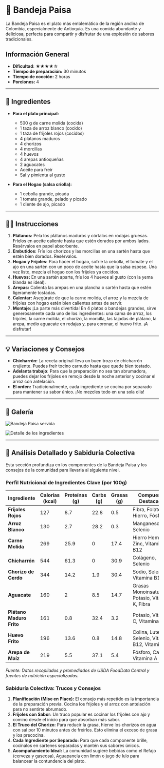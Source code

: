# 🍲 Bandeja Paisa

La Bandeja Paisa es el plato más emblemático de la región andina de Colombia, especialmente de Antioquia. Es una comida abundante y deliciosa, perfecta para compartir y disfrutar de una explosión de sabores tradicionales.

## Información General

* **Dificultad:** ★★★★☆
* **Tiempo de preparación:** 30 minutos
* **Tiempo de cocción:** 2 horas
* **Porciones:** 4

---

## 📝 Ingredientes

* **Para el plato principal:**
    * 500 g de carne molida (cocida)
    * 1 taza de arroz blanco (cocido)
    * 1 taza de frijoles rojos (cocidos)
    * 4 plátanos maduros
    * 4 chorizos
    * 4 morcillas
    * 4 huevos
    * 4 arepas antioqueñas
    * 2 aguacates
    * Aceite para freír
    * Sal y pimienta al gusto

* **Para el Hogao (salsa criolla):**
    * 1 cebolla grande, picada
    * 1 tomate grande, pelado y picado
    * 1 diente de ajo, picado

---

## 👨‍🍳 Instrucciones

1. **Plátanos:** Pela los plátanos maduros y córtalos en rodajas gruesas. Fríelos en aceite caliente hasta que estén dorados por ambos lados. Resérvalos en papel absorbente.
2. **Embutidos:** Fríe los chorizos y las morcillas en una sartén hasta que estén bien dorados. Resérvalos.
3. **Hogao y Frijoles:** Para hacer el hogao, sofríe la cebolla, el tomate y el ajo en una sartén con un poco de aceite hasta que la salsa espese. Una vez listo, mezcla el hogao con los frijoles ya cocidos.
4. **Huevos:** En una sartén aparte, fríe los 4 huevos al gusto (con la yema blanda es ideal).
5. **Arepas:** Calienta las arepas en una plancha o sartén hasta que estén ligeramente tostadas.
6. **Calentar:** Asegúrate de que la carne molida, el arroz y la mezcla de frijoles con hogao estén bien calientes antes de servir.
7. **Montaje:** ¡La parte más divertida! En 4 platos o bandejas grandes, sirve generosamente cada uno de los ingredientes: una cama de arroz, los frijoles, la carne molida, el chorizo, la morcilla, las tajadas de plátano, la arepa, medio aguacate en rodajas y, para coronar, el huevo frito. ¡A disfrutar!

---

## 💡 Variaciones y Consejos

* **Chicharrón:** La receta original lleva un buen trozo de chicharrón crujiente. Puedes freír tocino carnudo hasta que quede bien tostado.
* **Adelanta trabajo:** Para que la preparación no sea tan abrumadora, puedes dejar los frijoles en remojo desde la noche anterior y cocinar el arroz con antelación.
* **El orden:** Tradicionalmente, cada ingrediente se cocina por separado para mantener su sabor único. ¡No mezcles todo en una sola olla!

---

## 📸 Galería

![Bandeja Paisa servida](./images/1.jpg)

![Detalle de los ingredientes](./images/2.jpg)

---

## 🔬 Análisis Detallado y Sabiduría Colectiva

Esta sección profundiza en los componentes de la Bandeja Paisa y los consejos de la comunidad para llevarla al siguiente nivel.

### Perfil Nutricional de Ingredientes Clave (por 100g)

| Ingrediente           | Calorías (kcal) | Proteínas (g) | Carbs (g) | Grasas (g) | Compuestos Destacados                                       |
|-----------------------|-----------------|---------------|-----------|------------|-------------------------------------------------------------|
| **Frijoles Rojos**    | 127             | 8.7           | 22.8      | 0.5        | Fibra, Folato (B9), Hierro, Fósforo                         |
| **Arroz Blanco**      | 130             | 2.7           | 28.2      | 0.3        | Manganeso, Selenio                                          |
| **Carne Molida**      | 269             | 25.9          | 0         | 17.4       | Hierro Hemo, Zinc, Vitamina B12                             |
| **Chicharrón**        | 544             | 61.3          | 0         | 30.9       | Colágeno, Selenio                                           |
| **Chorizo de Cerdo**  | 344             | 14.2          | 1.9       | 30.4       | Sodio, Selenio, Vitamina B1                                 |
| **Aguacate**          | 160             | 2             | 8.5       | 14.7       | Grasas Monoinsaturadas, Potasio, Vitamina K, Fibra         |
| **Plátano Maduro Frito**| 161             | 0.8           | 32.4      | 3.2        | Potasio, Vitamina C, Vitamina B6                            |
| **Huevo Frito**       | 196             | 13.6          | 0.8       | 14.8       | Colina, Luteína, Selenio, Vitamina B12, Vitamina D          |
| **Arepa de Maíz**     | 219             | 5.5           | 37.1      | 5.4        | Fósforo, Calcio, Vitamina A                                 |

*Fuente: Datos recopilados y promediados de USDA FoodData Central y fuentes de nutrición especializadas.*

### Sabiduría Colectiva: Trucos y Consejos

1. **Planificación (Mise en Place):** El consejo más repetido es la importancia de la preparación previa. Cocina los frijoles y el arroz con antelación para no sentirte abrumado.
2. **Frijoles con Sabor:** Un truco popular es cocinar los frijoles con ajo y comino desde el inicio para que absorban más sabor.
3. **El Truco del Chorizo:** Para reducir la grasa, hierve los chorizos en agua con sal por 10 minutos antes de freírlos. Esto elimina el exceso de grasa y los precocina.
4. **Cada Ingrediente por Separado:** Para que cada componente brille, cocínalos en sartenes separadas y mantén sus sabores únicos.
5. **Acompañamiento Ideal:** La comunidad sugiere bebidas como el Refajo (cerveza y gaseosa), Aguapanela con limón o jugo de lulo para balancear la contundencia del plato.
